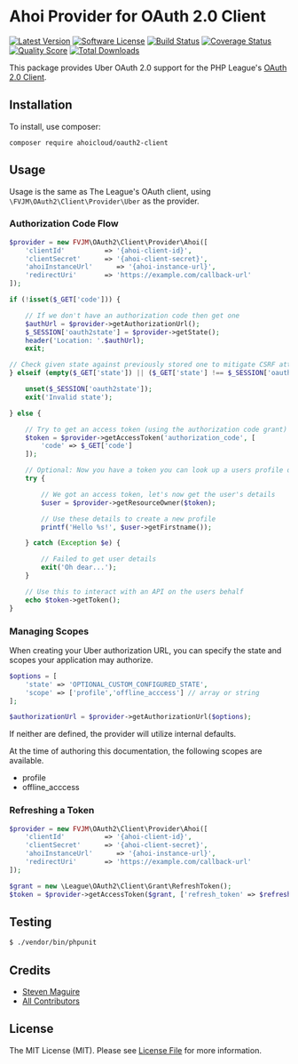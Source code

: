 # Ahoi Provider for OAuth 2.0 Client
[![Latest Version](https://img.shields.io/github/release/ahoicloud/oauth2-client.svg?style=flat-square)](https://github.com/ahoicloud/oauth2-client/releases)
[![Software License](https://img.shields.io/badge/license-MIT-brightgreen.svg?style=flat-square)](LICENSE.md)
[![Build Status](https://img.shields.io/travis/ahoicloud/oauth2-client/master.svg?style=flat-square)](https://travis-ci.org/ahoicloud/oauth2-client)
[![Coverage Status](https://img.shields.io/scrutinizer/coverage/g/ahoicloud/oauth2-client.svg?style=flat-square)](https://scrutinizer-ci.com/g/ahoicloud/oauth2-client/code-structure)
[![Quality Score](https://img.shields.io/scrutinizer/g/ahoicloud/oauth2-client.svg?style=flat-square)](https://scrutinizer-ci.com/g/ahoicloud/oauth2-client)
[![Total Downloads](https://img.shields.io/packagist/dt/ahoicloud/oauth2-client.svg?style=flat-square)](https://packagist.org/packages/ahoicloud/oauth2-client)

This package provides Uber OAuth 2.0 support for the PHP League's [OAuth 2.0 Client](https://github.com/thephpleague/oauth2-client).

## Installation

To install, use composer:

```
composer require ahoicloud/oauth2-client
```

## Usage

Usage is the same as The League's OAuth client, using `\FVJM\OAuth2\Client\Provider\Uber` as the provider.

### Authorization Code Flow

```php
$provider = new FVJM\OAuth2\Client\Provider\Ahoi([
    'clientId'          => '{ahoi-client-id}',
    'clientSecret'      => '{ahoi-client-secret}',
    'ahoiInstanceUrl'      => '{ahoi-instance-url}',
    'redirectUri'       => 'https://example.com/callback-url'
]);

if (!isset($_GET['code'])) {

    // If we don't have an authorization code then get one
    $authUrl = $provider->getAuthorizationUrl();
    $_SESSION['oauth2state'] = $provider->getState();
    header('Location: '.$authUrl);
    exit;

// Check given state against previously stored one to mitigate CSRF attack
} elseif (empty($_GET['state']) || ($_GET['state'] !== $_SESSION['oauth2state'])) {

    unset($_SESSION['oauth2state']);
    exit('Invalid state');

} else {

    // Try to get an access token (using the authorization code grant)
    $token = $provider->getAccessToken('authorization_code', [
        'code' => $_GET['code']
    ]);

    // Optional: Now you have a token you can look up a users profile data
    try {

        // We got an access token, let's now get the user's details
        $user = $provider->getResourceOwner($token);

        // Use these details to create a new profile
        printf('Hello %s!', $user->getFirstname());

    } catch (Exception $e) {

        // Failed to get user details
        exit('Oh dear...');
    }

    // Use this to interact with an API on the users behalf
    echo $token->getToken();
}
```

### Managing Scopes

When creating your Uber authorization URL, you can specify the state and scopes your application may authorize.

```php
$options = [
    'state' => 'OPTIONAL_CUSTOM_CONFIGURED_STATE',
    'scope' => ['profile','offline_acccess'] // array or string
];

$authorizationUrl = $provider->getAuthorizationUrl($options);
```
If neither are defined, the provider will utilize internal defaults.

At the time of authoring this documentation, the following scopes are available.

- profile
- offline_acccess

### Refreshing a Token

```php
$provider = new FVJM\OAuth2\Client\Provider\Ahoi([
    'clientId'          => '{ahoi-client-id}',
    'clientSecret'      => '{ahoi-client-secret}',
    'ahoiInstanceUrl'      => '{ahoi-instance-url}',
    'redirectUri'       => 'https://example.com/callback-url'
]);

$grant = new \League\OAuth2\Client\Grant\RefreshToken();
$token = $provider->getAccessToken($grant, ['refresh_token' => $refreshToken]);
```

## Testing

``` bash
$ ./vendor/bin/phpunit
```


## Credits

- [Steven Maguire](https://github.com/stevenmaguire)
- [All Contributors](https://github.com/ahoicloud/oauth2-client/contributors)


## License

The MIT License (MIT). Please see [License File](https://github.com/stevenmaguire/oauth2-uber/blob/master/LICENSE) for more information.

